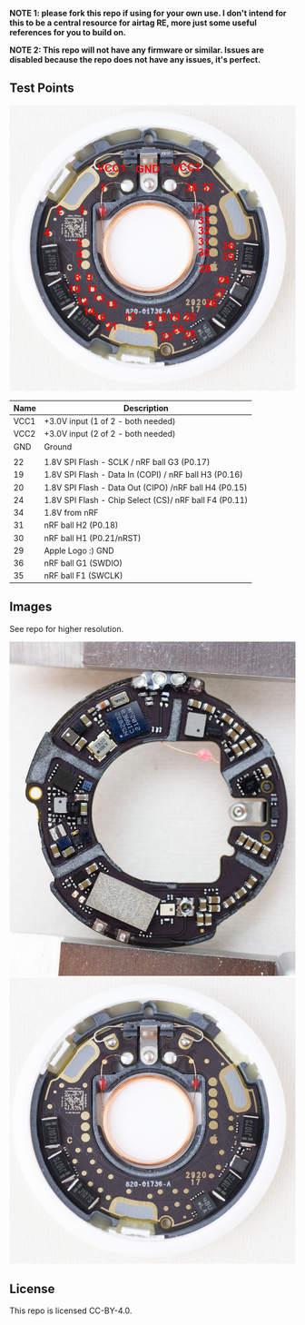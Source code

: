 **NOTE 1: please fork this repo if using for your own use. I don't intend for this to be a central resource for airtag RE, more just some useful references for you to build on.**

**NOTE 2: This repo will not have any firmware or similar. Issues are disabled because the repo does not have any issues, it's perfect.**

## Test Points

![](images/frontside-tpnames.jpg)


|Name | Description                         |
|-----|-------------------------------------|
|VCC1 | +3.0V input (1 of 2 - both needed)  |
|VCC2 | +3.0V input (2 of 2 - both needed)  |
|GND  | Ground                              | 
|     |                                     |
| 22  | 1.8V SPI Flash - SCLK / nRF ball G3 (P0.17)              |
| 19  | 1.8V SPI Flash - Data In (COPI) / nRF ball H3 (P0.16)    |
| 20  | 1.8V SPI Flash - Data Out (CIPO) /nRF ball H4 (P0.15)    |
| 24  | 1.8V SPI Flash - Chip Select (CS)/ nRF ball F4 (P0.11)   |
| 34  | 1.8V from nRF                       |
| 31  | nRF ball H2 (P0.18)                 |
| 30  | nRF ball H1 (P0.21/nRST)            |
| 29  | Apple Logo :) GND                   |
| 36  | nRF ball G1 (SWDIO)                 |
| 35  | nRF ball F1 (SWCLK)                 |


## Images

See repo for higher resolution.

![](images/backside-1000px.jpeg)
![](images/frontside-1000px.jpeg)

## License

This repo is licensed CC-BY-4.0.